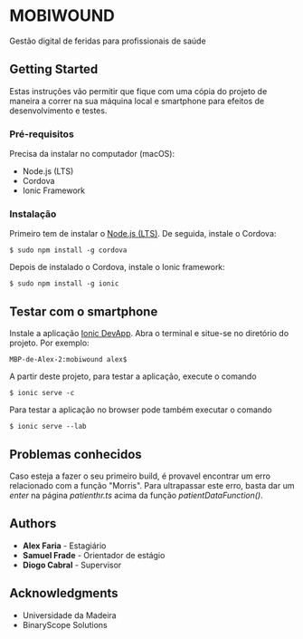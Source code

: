# MOBIWOUND

Gestão digital de feridas para profissionais de saúde

## Getting Started

Estas instruções vão permitir que fique com uma cópia do projeto de maneira a correr na sua máquina local e smartphone para efeitos de desenvolvimento e testes.

### Pré-requisitos

Precisa da instalar no computador (macOS):

* Node.js (LTS)
* Cordova
* Ionic Framework

### Instalação

Primeiro tem de instalar o [Node.js (LTS)](https://nodejs.org). De seguida, instale o Cordova:

```
$ sudo npm install -g cordova
```

Depois de instalado o Cordova, instale o Ionic framework:

```
$ sudo npm install -g ionic
```


## Testar com o smartphone

Instale a aplicação [Ionic DevApp](https://play.google.com/store/apps/details?id=io.ionic.devapp&hl=pt_PT). Abra o terminal e situe-se no diretório do projeto. Por exemplo:

```
MBP-de-Alex-2:mobiwound alex$ 
```
A partir deste projeto, para testar a aplicação, execute o comando 

```
$ ionic serve -c
```

Para testar a aplicação no browser pode também executar o comando

```
$ ionic serve --lab
```

## Problemas conhecidos

Caso esteja a fazer o seu primeiro build, é provavel encontrar um erro relacionado com a função "Morris". Para ultrapassar este erro, basta dar um *enter* na página *patienthr.ts* acima da função *patientDataFunction()*.

## Authors

* **Alex Faria** - Estagiário
* **Samuel Frade** - Orientador de estágio
* **Diogo Cabral** - Supervisor

## Acknowledgments

* Universidade da Madeira
* BinaryScope Solutions

